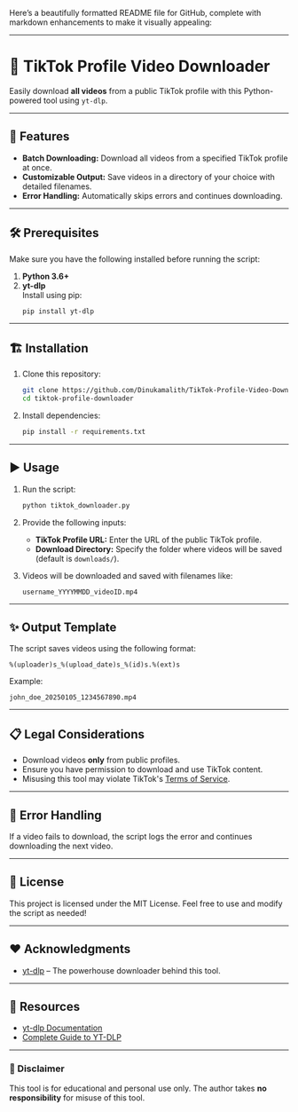 Here’s a beautifully formatted README file for GitHub, complete with markdown enhancements to make it visually appealing:  

---

# 🎥 TikTok Profile Video Downloader  

Easily download **all videos** from a public TikTok profile with this Python-powered tool using `yt-dlp`.  

---

## 🚀 Features  

- **Batch Downloading:** Download all videos from a specified TikTok profile at once.  
- **Customizable Output:** Save videos in a directory of your choice with detailed filenames.  
- **Error Handling:** Automatically skips errors and continues downloading.  

---

## 🛠️ Prerequisites  

Make sure you have the following installed before running the script:  

1. **Python 3.6+**  
2. **yt-dlp**  
   Install using pip:  
   ```bash  
   pip install yt-dlp  
   ```  

---

## 🏗️ Installation  

1. Clone this repository:  
   ```bash  
   git clone https://github.com/Dinukamalith/TikTok-Profile-Video-Downloader.git
   cd tiktok-profile-downloader  
   ```  

2. Install dependencies:  
   ```bash  
   pip install -r requirements.txt  
   ```  

---

## ▶️ Usage  

1. Run the script:  
   ```bash  
   python tiktok_downloader.py  
   ```  

2. Provide the following inputs:  
   - **TikTok Profile URL:** Enter the URL of the public TikTok profile.  
   - **Download Directory:** Specify the folder where videos will be saved (default is `downloads/`).  

3. Videos will be downloaded and saved with filenames like:  
   ```
   username_YYYYMMDD_videoID.mp4  
   ```  

---

## ✨ Output Template  

The script saves videos using the following format:  
```
%(uploader)s_%(upload_date)s_%(id)s.%(ext)s  
```  
Example:  
```
john_doe_20250105_1234567890.mp4  
```  

---

## 📋 Legal Considerations  

- Download videos **only** from public profiles.  
- Ensure you have permission to download and use TikTok content.  
- Misusing this tool may violate TikTok's [Terms of Service](https://www.tiktok.com/legal/terms-of-service).  

---

## 🛑 Error Handling  

If a video fails to download, the script logs the error and continues downloading the next video.  

---

## 📜 License  

This project is licensed under the MIT License. Feel free to use and modify the script as needed!  

---

## ❤️ Acknowledgments  

- [yt-dlp](https://github.com/yt-dlp/yt-dlp) – The powerhouse downloader behind this tool.  

---

## 🔗 Resources  

- [yt-dlp Documentation](https://github.com/yt-dlp/yt-dlp)  
- [Complete Guide to YT-DLP](https://www.rapidseedbox.com/blog/yt-dlp-complete-guide)  

---  

### 📢 Disclaimer  

This tool is for educational and personal use only. The author takes **no responsibility** for misuse of this tool.  
